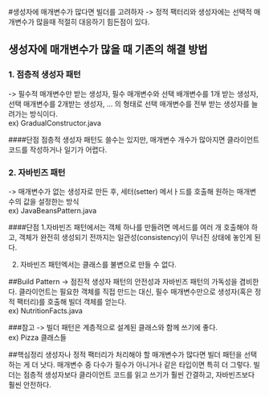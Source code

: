 #생성자에 매개변수가 많다면 빌더를 고려하자
-> 정적 팩터리와 생성자에는 선택적 매개변수가 많을때 적절히 대응하기 힘든점이 있다.

## 생성자에 매개변수가 많을 때 기존의 해결 방법
### 1. 점층적 생성자 패턴
-> 필수적 매개변수만 받는 생성자, 필수 매개변수와 선택 배개변수를 1개 받는 생성자, 선택 매개변수를 
2개받는 생성자, ... 의 형태로 선택 매개변수를 전부 받는 생성자를 늘려가는 방식이다. <br>
ex) GradualConstructor.java

####단점
점층적 생성자  패턴도 쓸수는 있지만, 매개변수 개수가 많아지면 클라이언트 코드를 작성하거나 일기가 어렵다.<br>

### 2. 자바빈즈 패턴
-> 매개변수가 없는 생성자로 만든 후, 세터(setter) 메서ㅏ드를 호출해 원하는 매개변수의 값을 설정한는 방식<br>
ex) JavaBeansPattern.java

####단점
1.자바빈즈 패턴에서는 객체 하나를 만들려면 메서드를 여러 개 호출해야 하고, 객체가 완전히 생성되기
전까지는 일관성(consistency)이 무너진 상태에 놓인게 된다. <br>

2. 자바빈즈 패턴엑서는 클래스를 불변으로 만들 수 없다.


##Build Pattern
-> 점진적 생성자 패턴의 안전성과 자바빈즈 패턴의 가독성을 겸비한다. 클라이언트는 필요한 객체를 직접
만드는 대신, 필수 매개변수만으로 생성자(혹은 정적 팩터리)를 호출해 빌더 객체를 얻는다. <br>
ex) NutritionFacts.java


###참고
-> 빌더 패턴은 계층적으로 설계된 클래스와 함께 쓰기에 좋다. <br>
ex) Pizza 클래스들

##핵심정리
생성자나 정적 팩터리가 처리해야 할 매개변수가 많다면 빌더 패턴을 선택하는 게 더 낫다. 매개변수 중
다수가 필수가 아니거나 같은 타입이면 특히 더 그렇다. 빌더는 점층적 생성자보다 클라이언트 코드를 
읽고 쓰기가 훨씬 간결하고, 자바빈즈보다 훨씬 안전하다.